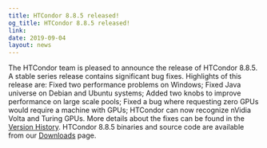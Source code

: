 ```yaml
---
title: HTCondor 8.8.5 released!
og_title: HTCondor 8.8.5 released!
link: 
date: 2019-09-04
layout: news
---
```


The HTCondor team is pleased to announce the release of HTCondor 8.8.5. A stable series release contains significant bug fixes.  Highlights of this release are: Fixed two performance problems on Windows; Fixed Java universe on Debian and Ubuntu systems; Added two knobs to improve performance on large scale pools; Fixed a bug where requesting zero GPUs would require a machine with GPUs; HTCondor can now recognize nVidia Volta and Turing GPUs.  More details about the fixes can be found in the <a href="http://htcondor.org/manual/v8.8.5/StableReleaseSeries88.html"> Version History</a>.  HTCondor 8.8.5 binaries and source code are available from our <a href="http://htcondor.org/downloads/">Downloads</a> page. 
